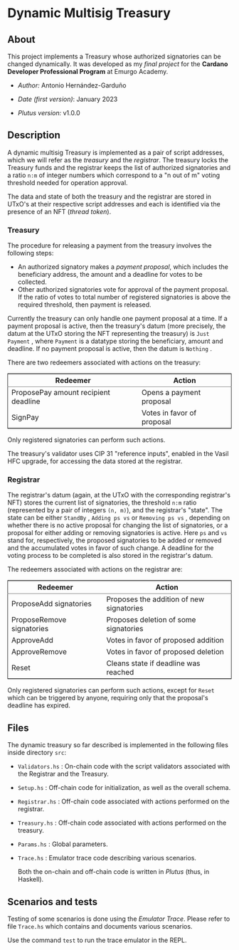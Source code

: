 # Dynamic Multisig Treasury


## About

This project implements a Treasury whose authorized signatories can be changed dynamically.  It was developed as my *final project* for the **Cardano Developer Professional Program** at Emurgo Academy.

-   *Author:*  Antonio Hernández-Garduño

-   *Date (first version)*:  January 2023

-   *Plutus version:*  v1.0.0


## Description

A dynamic multisig Treasury is implemented as a pair of script addresses, which we will refer as the *treasury* and the *registrar*.  The treasury locks the Treasury funds and the registrar keeps the list of authorized signatories and a ratio `n:m` of integer numbers which correspond to a "n out of m" voting threshold needed for operation approval.

The data and state of both the treasury and the registrar are stored in UTxO's at their respective script addresses and each is identified via the presence of an NFT (*thread token*).


### Treasury

The procedure for releasing a payment from the treasury involves the following steps:

-   An authorized signatory makes a *payment proposal*, which includes the beneficiary address, the amount and a deadline for votes to be collected.
-   Other authorized signatories vote for approval of the payment proposal.  If the ratio of votes to total number of registered signatories is above the required threshold, then payment is released.

Currently the treasury can only handle one payment proposal at a time.  If a payment proposal is active, then the treasury's datum (more precisely, the datum at the UTxO storing the NFT representing the treasury) is  `Just Payment` , where  `Payment`  is a datatype storing the beneficiary, amount and deadline.  If no payment proposal is active, then the datum is  `Nothing` .

There are two redeemers associated with actions on the treasury:

<table border="2" cellspacing="0" cellpadding="6" rules="groups" frame="hsides">


<colgroup>
<col  class="org-left" />

<col  class="org-left" />
</colgroup>
<thead>
<tr>
<th scope="col" class="org-left">Redeemer</th>
<th scope="col" class="org-left">Action</th>
</tr>
</thead>

<tbody>
<tr>
<td class="org-left">ProposePay amount recipient deadline</td>
<td class="org-left">Opens a payment proposal</td>
</tr>


<tr>
<td class="org-left">SignPay</td>
<td class="org-left">Votes in favor of proposal</td>
</tr>
</tbody>
</table>

Only registered signatories can perform such actions.

The treasury's validator uses CIP 31 "reference inputs", enabled in the Vasil HFC upgrade, for accessing the data stored at the registrar.


### Registrar

The registrar's datum (again, at the UTxO with the corresponding registrar's NFT) stores the current list of signatories, the threshold `n:m` ratio (represented by a pair of integers `(n, m)`), and the registrar's "state".  The state can be either  `StandBy` ,  `Adding ps vs`  or  `Removing ps vs` , depending on whether there is no active proposal for changing the list of signatories, or a proposal for either adding or removing signatories is active.  Here  `ps`  and  `vs`  stand for, respectively, the proposed signatories to be added or removed and the accumulated votes in favor of such change.  A deadline for the voting process to be completed is also stored in the registrar's datum.

The redeemers associated with actions on the registrar are:

<table border="2" cellspacing="0" cellpadding="6" rules="groups" frame="hsides">


<colgroup>
<col  class="org-left" />

<col  class="org-left" />
</colgroup>
<thead>
<tr>
<th scope="col" class="org-left">Redeemer</th>
<th scope="col" class="org-left">Action</th>
</tr>
</thead>

<tbody>
<tr>
<td class="org-left">ProposeAdd signatories</td>
<td class="org-left">Proposes the addition of new signatories</td>
</tr>


<tr>
<td class="org-left">ProposeRemove signatories</td>
<td class="org-left">Proposes deletion of some signatories</td>
</tr>


<tr>
<td class="org-left">ApproveAdd</td>
<td class="org-left">Votes in favor of proposed addition</td>
</tr>


<tr>
<td class="org-left">ApproveRemove</td>
<td class="org-left">Votes in favor of proposed deletion</td>
</tr>


<tr>
<td class="org-left">Reset</td>
<td class="org-left">Cleans state if deadline was reached</td>
</tr>
</tbody>
</table>

Only registered signatories can perform such actions, except for `Reset` which can be triggered by anyone, requiring only that the proposal's deadline has expired.


## Files

The dynamic treasury so far described is implemented in the following files inside directory `src`:

-   `Validators.hs` :  On-chain code with the script validators associated with the Registrar and the Treasury.
-   `Setup.hs` :  Off-chain code for initialization, as well as the overall schema.
-   `Registrar.hs` :  Off-chain code associated with actions performed on the registrar.
-   `Treasury.hs` :  Off-chain code associated with actions performed on the treasury.
-   `Params.hs` :  Global parameters.
-   `Trace.hs` :  Emulator trace code describing various scenarios.
    
    Both the on-chain and off-chain code is written in *Plutus* (thus, in Haskell).


## Scenarios and tests

Testing of some scenarios is done using the *Emulator Trace*.  Please refer to file `Trace.hs` which contains and documents various scenarios.

Use the command `test` to run the trace emulator in the REPL.

